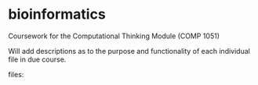 # bioinformatics
Coursework for the Computational Thinking Module (COMP 1051)

Will add descriptions as to the purpose and functionality of each individual file in due course.

files:


